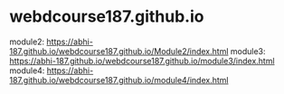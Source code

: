 # webdcourse187.github.io
module2:  https://abhi-187.github.io/webdcourse187.github.io/Module2/index.html
module3:  https://abhi-187.github.io/webdcourse187.github.io/module3/index.html
module4: https://abhi-187.github.io/webdcourse187.github.io/module4/index.html

